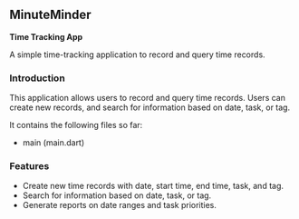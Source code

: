 ## MinuteMinder

__Time Tracking App__

A simple time-tracking application to record and query time records.

### Introduction
This application allows users to record and query time records. 
Users can create new records, and search for information based on date, task, or tag. 

It contains the following files so far:
- main (main.dart)

### Features
- Create new time records with date, start time, end time, task, and tag.
- Search for information based on date, task, or tag.
- Generate reports on date ranges and task priorities.

